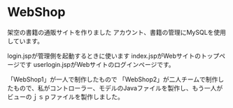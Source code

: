 # WebShop
架空の書籍の通販サイトを作りました
アカウント、書籍の管理にMySQLを使用しています。

login.jspが管理側を起動するときに使います
index.jspがWebサイトのトップページです
userlogin.jspがWebサイトのログインページです。

「WebShop1」が一人で制作したもので
「WebShop2」が二人チームで制作したもので、私がコントローラー、モデルのJavaファイルを製作し、もう一人がビューのｊｓｐファイルを製作しました。
